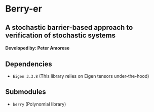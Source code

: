 # Berry-er 
## A stochastic barrier-based approach to verification of stochastic systems
#### Developed by: Peter Amorese

## Dependencies
 - `Eigen 3.3.8` (This library relies on Eigen tensors under-the-hood)

## Submodules
 - `berry` (Polynomial library)


